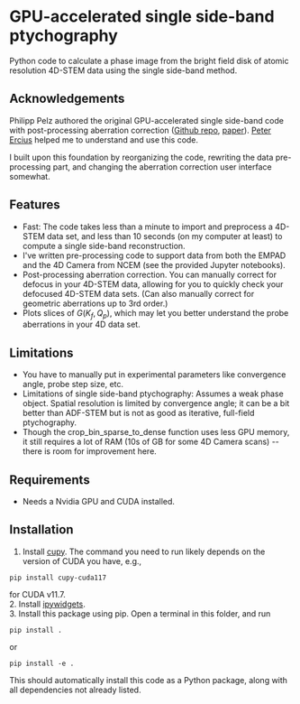 
# GPU-accelerated single side-band ptychography

Python code to calculate a phase image from the bright field disk of atomic resolution 4D-STEM data using the single side-band method.

## Acknowledgements
Philipp Pelz authored the original GPU-accelerated single side-band code with post-processing aberration correction ([Github repo](https://github.com/PhilippPelz/realtime_ptychography), [paper](https://ieeexplore.ieee.org/abstract/document/9664587)). [Peter Ercius](https://foundry.lbl.gov/about/staff/peter-ercius/) helped me to understand and use this code.

I built upon this foundation by reorganizing the code, rewriting the data pre-processing part, and changing the aberration correction user interface somewhat.
## Features
* Fast: The code takes less than a minute to import and preprocess a 4D-STEM data set, and less than 10 seconds (on my computer at least) to compute a single side-band reconstruction.
* I've written pre-processing code to support data from both the EMPAD and the 4D Camera from NCEM (see the provided Jupyter notebooks).
* Post-processing aberration correction.  You can manually correct for defocus in your 4D-STEM data, allowing for you to quickly check your defocused 4D-STEM data sets. (Can also manually correct for geometric aberrations up to 3rd order.)
* Plots slices of $G(K_f, Q_p)$, which may let you better understand the probe aberrations in your 4D data set.
## Limitations
* You have to manually put in experimental parameters like convergence angle, probe step size, etc.
* Limitations of single side-band ptychography:  Assumes a weak phase object. Spatial resolution is limited by convergence angle; it can be a bit better than ADF-STEM but is not as good as iterative, full-field ptychography.
* Though the crop_bin_sparse_to_dense function uses less GPU memory, it still requires a lot of RAM (10s of GB for some 4D Camera scans) -- there is room for improvement here.
## Requirements
* Needs a Nvidia GPU and CUDA installed.
## Installation
1. Install [cupy](https://docs.cupy.dev/en/stable/install.html).  The command you need to run likely depends on the version of CUDA you have, e.g.,
````
pip install cupy-cuda117
````
for CUDA v11.7.  
2. Install [ipywidgets](https://ipywidgets.readthedocs.io/en/stable/user_install.html).  
3. Install this package using pip.  Open a terminal in this folder, and run
````
pip install .
````
or
````
pip install -e .
````
This should automatically install this code as a Python package, along with all dependencies not already listed.
